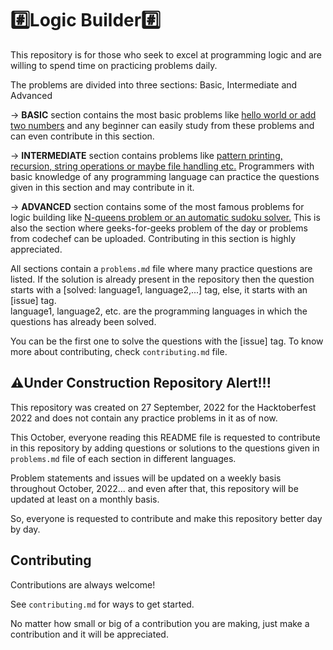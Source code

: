 
# #️⃣Logic Builder#️⃣

This repository is for those who seek to excel at programming logic and are willing to spend time on practicing problems daily.

The problems are divided into three sections: Basic, Intermediate and Advanced

-> <b>BASIC</b> section contains the most basic problems like <u>hello world or add two numbers</u> and any beginner can easily study from these problems and can even contribute in this section. 

-> <b>INTERMEDIATE</b> section contains problems like <u>pattern printing, recursion, string operations or maybe file handling etc.</u> Programmers with basic knowledge of any programming language can practice the questions given in this section and may contribute in it.

-> <b>ADVANCED</b> section contains some of the most famous problems for logic building like <u>N-queens problem or an automatic sudoku solver.</u> This is also the section where geeks-for-geeks problem of the day or problems from codechef can be uploaded. Contributing in this section is highly appreciated.

All sections contain a `problems.md` file where many practice questions are listed. If the solution is already present in the repository then the question starts with a [solved: language1, language2,...] tag, else, it starts with an [issue] tag.<br>
language1, language2, etc. are the programming languages in which the questions has already been solved.

You can be the first one to solve the questions with the [issue] tag. To know more about contributing, check `contributing.md` file.

## ⚠️Under Construction Repository Alert!!!

This repository was created on 27 September, 2022 for the Hacktoberfest 2022 and does not contain any practice problems in it as of now.

This October, everyone reading this README file is requested to contribute in this repository by adding questions or solutions to the questions given in `problems.md` file of each section in different languages.

Problem statements and issues will be updated on a weekly basis throughout October, 2022... and even after that, this repository will be updated at least on a monthly basis.

So, everyone is requested to contribute and make this repository better day by day.



## Contributing

Contributions are always welcome!

See `contributing.md` for ways to get started.

No matter how small or big of a contribution you are making, just make a contribution and it will be appreciated.
